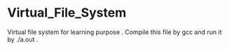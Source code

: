 # Virtual_File_System
Virtual file system for learning purpose . 
Compile this file by gcc and run it by ./a.out .
